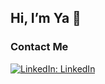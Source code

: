 ## Hi, I’m Ya 👋

### Contact Me
[![LinkedIn: LinkedIn](https://img.shields.io/badge/LinkedIn-0077B5?style=for-the-badge&logo=linkedin&logoColor=white)](https://www.linkedin.com/in/ya-liu1/)

<!---
ya-liu/ya-liu is a ✨ special ✨ repository because its `README.md` (this file) appears on your GitHub profile.
You can click the Preview link to take a look at your changes.
--->
